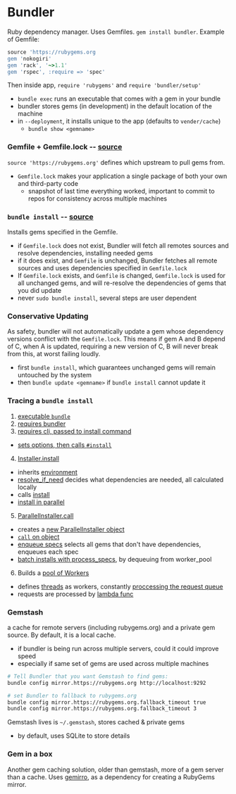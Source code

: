 # Bundler
Ruby dependency manager. Uses Gemfiles. `gem install bundler`. Example of Gemfile:
```ruby
source 'https://rubygems.org
gem 'nokogiri'
gem 'rack', '~>1.1'
gem 'rspec', :require => 'spec'
```

Then inside app, `require 'rubygems'` and `require 'bundler/setup'`
- `bundle exec` runs an executable that comes with a gem in your bundle
- bundler stores gems (in development) in the default location of the machine
- in `--deployment`, it installs unique to the app (defaults to `vender/cache`)
  - `bundle show <gemname>`

### Gemfile + Gemfile.lock -- [source](http://bundler.io/gemfile.html)
`source 'https://rubygems.org'` defines which upstream to pull gems from. 
- `Gemfile.lock` makes your application a single package of both your own and third-party code
  - snapshot of last time everything worked, important to commit to repos for consistency across multiple machines

### `bundle install` -- [source](http://bundler.io/v1.12/man/bundle-install.1.html)
Installs gems specified in the Gemfile.
- if `Gemfile.lock` does not exist, Bundler will fetch all remotes sources and resolve dependencies, installing needed gems
- if it does exist, and `Gemfile` is unchanged, Bundler fetches all remote sources and uses dependencies specified in `Gemfile.lock`
- If `Gemfile.lock` exists, and `Gemfile` is changed, `Gemfile.lock` is used for all unchanged gems, and will re-resolve the dependencies of gems that you did update
- never `sudo bundle install`, several steps are user dependent

### Conservative Updating
As safety, bundler will not automatically update a gem whose dependency versions conflict with the `Gemfile.lock`. This means if gem A and B depend of C, when A is updated, requiring a new version of C, B will never break from this, at worst failing loudly.
- first `bundle install`, which guarantees unchanged gems will remain untouched by the system
- then `bundle update <gemname>` if `bundle install` cannot update it

### Tracing a `bundle install`
1. [executable `bundle`](https://github.com/bundler/bundler/blob/master/exe/bundle)
2. [requires bundler](https://github.com/bundler/bundler/blob/master/lib/bundler.rb)
3. [requires cli, passed to install command](https://github.com/bundler/bundler/blob/dfdeb0f89e7e88fcdfd001da089f09af3a77d2b4/lib/bundler/cli/install.rb)
  - [sets options, then calls `#install`](https://github.com/bundler/bundler/blob/dfdeb0f89e7e88fcdfd001da089f09af3a77d2b4/lib/bundler/cli/install.rb#L102)
4. [Installer.install](https://github.com/bundler/bundler/blob/dfdeb0f89e7e88fcdfd001da089f09af3a77d2b4/lib/bundler/installer.rb)
  - inherits [environment](https://github.com/bundler/bundler/blob/be5e3b3c9b5c85700c01026843a77bef75fbed6a/lib/bundler/environment.rb)
  - [resolve_if_need](https://github.com/bundler/bundler/blob/dfdeb0f89e7e88fcdfd001da089f09af3a77d2b4/lib/bundler/installer.rb#L183) decides what dependencies are needed, all calculated locally
  - calls [install](https://github.com/bundler/bundler/blob/dfdeb0f89e7e88fcdfd001da089f09af3a77d2b4/lib/bundler/installer.rb#L152)
  - [install in parallel](https://github.com/bundler/bundler/blob/dfdeb0f89e7e88fcdfd001da089f09af3a77d2b4/lib/bundler/installer.rb#L171)
5. [ParallelInstaller.call](https://github.com/bundler/bundler/blob/e6be7ee66f06cc60b2952ad6ce698d3302283101/lib/bundler/installer/parallel_installer.rb)
  - creates a [new ParallelInstaller object](https://github.com/bundler/bundler/blob/e6be7ee66f06cc60b2952ad6ce698d3302283101/lib/bundler/installer/parallel_installer.rb#L9)
  - [`call` on object](https://github.com/bundler/bundler/blob/e6be7ee66f06cc60b2952ad6ce698d3302283101/lib/bundler/installer/parallel_installer.rb#L81)
  - [enqueue specs](https://github.com/bundler/bundler/blob/e6be7ee66f06cc60b2952ad6ce698d3302283101/lib/bundler/installer/parallel_installer.rb#L119) selects all gems that don't have dependencies, enqueues each spec
  - [batch installs with process_specs](https://github.com/bundler/bundler/blob/e6be7ee66f06cc60b2952ad6ce698d3302283101/lib/bundler/installer/parallel_installer.rb#L103), by dequeuing from worker_pool
6. Builds a [pool of Workers](https://github.com/bundler/bundler/blob/dfdeb0f89e7e88fcdfd001da089f09af3a77d2b4/lib/bundler/worker.rb)
  - defines [threads](https://github.com/bundler/bundler/blob/dfdeb0f89e7e88fcdfd001da089f09af3a77d2b4/lib/bundler/worker.rb#L28) as workers, constantly [proccessing the request queue](https://github.com/bundler/bundler/blob/dfdeb0f89e7e88fcdfd001da089f09af3a77d2b4/lib/bundler/worker.rb#L56)
  - requests are processed by [lambda func](https://github.com/bundler/bundler/blob/dfdeb0f89e7e88fcdfd001da089f09af3a77d2b4/lib/bundler/worker.rb#L60)
  

### Gemstash
a cache for remote servers (including rubygems.org) and a private gem source. By default, it is a local cache.
- if bundler is being run across multiple servers, could it could improve speed
- especially if same set of gems are used across multiple machines

```bash 
# Tell Bundler that you want Gemstash to find gems:
bundle config mirror.https://rubygems.org http://localhost:9292

# set Bundler to fallback to rubygems.org
bundle config mirror.https://rubygems.org.fallback_timeout true
bundle config mirror.https://rubygems.org.fallback_timeout 3
```

Gemstash lives is `~/.gemstash`, stores cached & private gems
- by default, uses SQLite to store details 

### Gem in a box
Another gem caching solution, older than gemstash, more of a gem server than a cache. Uses [gemirro](https://github.com/PierreRambaud/gemirro), as a dependency for creating a RubyGems mirror.
